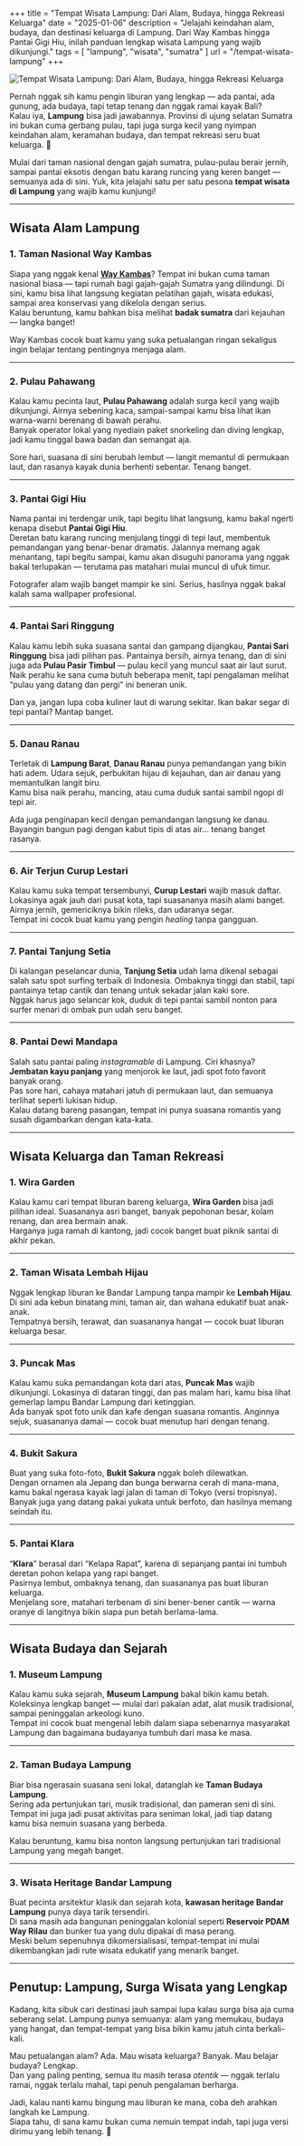 +++
title = "Tempat Wisata Lampung: Dari Alam, Budaya, hingga Rekreasi Keluarga"
date = "2025-01-06"
description = "Jelajahi keindahan alam, budaya, dan destinasi keluarga di Lampung. Dari Way Kambas hingga Pantai Gigi Hiu, inilah panduan lengkap wisata Lampung yang wajib dikunjungi."
tags = [
"lampung", 
"wisata", 
"sumatra"
]
url = "/tempat-wisata-lampung"
+++

![Tempat Wisata Lampung: Dari Alam, Budaya, hingga Rekreasi Keluarga](/images/tempat-wisata-lampung.webp)

Pernah nggak sih kamu pengin liburan yang lengkap — ada pantai, ada gunung, ada budaya, tapi tetap tenang dan nggak ramai kayak Bali?  
Kalau iya, **Lampung** bisa jadi jawabannya. Provinsi di ujung selatan Sumatra ini bukan cuma gerbang pulau, tapi juga surga kecil yang nyimpan keindahan alam, keramahan budaya, dan tempat rekreasi seru buat keluarga. 🌴  

Mulai dari taman nasional dengan gajah sumatra, pulau-pulau berair jernih, sampai pantai eksotis dengan batu karang runcing yang keren banget — semuanya ada di sini. Yuk, kita jelajahi satu per satu pesona **tempat wisata di Lampung** yang wajib kamu kunjungi!

---

## Wisata Alam Lampung

### 1. Taman Nasional Way Kambas  
Siapa yang nggak kenal [**Way Kambas**](https://bearabc.net/taman-nasional-way-kambas-wisata-lampung/)? Tempat ini bukan cuma taman nasional biasa — tapi rumah bagi gajah-gajah Sumatra yang dilindungi. Di sini, kamu bisa lihat langsung kegiatan pelatihan gajah, wisata edukasi, sampai area konservasi yang dikelola dengan serius.  
Kalau beruntung, kamu bahkan bisa melihat **badak sumatra** dari kejauhan — langka banget!  

Way Kambas cocok buat kamu yang suka petualangan ringan sekaligus ingin belajar tentang pentingnya menjaga alam.

---

### 2. Pulau Pahawang  
Kalau kamu pecinta laut, **Pulau Pahawang** adalah surga kecil yang wajib dikunjungi. Airnya sebening kaca, sampai-sampai kamu bisa lihat ikan warna-warni berenang di bawah perahu.  
Banyak operator lokal yang nyediain paket snorkeling dan diving lengkap, jadi kamu tinggal bawa badan dan semangat aja.  

Sore hari, suasana di sini berubah lembut — langit memantul di permukaan laut, dan rasanya kayak dunia berhenti sebentar. Tenang banget.

---

### 3. Pantai Gigi Hiu  
Nama pantai ini terdengar unik, tapi begitu lihat langsung, kamu bakal ngerti kenapa disebut **Pantai Gigi Hiu**.  
Deretan batu karang runcing menjulang tinggi di tepi laut, membentuk pemandangan yang benar-benar dramatis. Jalannya memang agak menantang, tapi begitu sampai, kamu akan disuguhi panorama yang nggak bakal terlupakan — terutama pas matahari mulai muncul di ufuk timur.  

Fotografer alam wajib banget mampir ke sini. Serius, hasilnya nggak bakal kalah sama wallpaper profesional.

---

### 4. Pantai Sari Ringgung  
Kalau kamu lebih suka suasana santai dan gampang dijangkau, **Pantai Sari Ringgung** bisa jadi pilihan pas. Pantainya bersih, airnya tenang, dan di sini juga ada **Pulau Pasir Timbul** — pulau kecil yang muncul saat air laut surut.  
Naik perahu ke sana cuma butuh beberapa menit, tapi pengalaman melihat “pulau yang datang dan pergi” ini beneran unik.

Dan ya, jangan lupa coba kuliner laut di warung sekitar. Ikan bakar segar di tepi pantai? Mantap banget.

---

### 5. Danau Ranau  
Terletak di **Lampung Barat**, **Danau Ranau** punya pemandangan yang bikin hati adem. Udara sejuk, perbukitan hijau di kejauhan, dan air danau yang memantulkan langit biru.  
Kamu bisa naik perahu, mancing, atau cuma duduk santai sambil ngopi di tepi air.  

Ada juga penginapan kecil dengan pemandangan langsung ke danau. Bayangin bangun pagi dengan kabut tipis di atas air… tenang banget rasanya.

---

### 6. Air Terjun Curup Lestari  
Kalau kamu suka tempat tersembunyi, **Curup Lestari** wajib masuk daftar. Lokasinya agak jauh dari pusat kota, tapi suasananya masih alami banget. Airnya jernih, gemericiknya bikin rileks, dan udaranya segar.  
Tempat ini cocok buat kamu yang pengin *healing* tanpa gangguan.

---

### 7. Pantai Tanjung Setia  
Di kalangan peselancar dunia, **Tanjung Setia** udah lama dikenal sebagai salah satu spot surfing terbaik di Indonesia. Ombaknya tinggi dan stabil, tapi pantainya tetap cantik dan tenang untuk sekadar jalan kaki sore.  
Nggak harus jago selancar kok, duduk di tepi pantai sambil nonton para surfer menari di ombak pun udah seru banget.

---

### 8. Pantai Dewi Mandapa  
Salah satu pantai paling *instagramable* di Lampung. Ciri khasnya? **Jembatan kayu panjang** yang menjorok ke laut, jadi spot foto favorit banyak orang.  
Pas sore hari, cahaya matahari jatuh di permukaan laut, dan semuanya terlihat seperti lukisan hidup.  
Kalau datang bareng pasangan, tempat ini punya suasana romantis yang susah digambarkan dengan kata-kata.

---

## Wisata Keluarga dan Taman Rekreasi

### 1. Wira Garden  
Kalau kamu cari tempat liburan bareng keluarga, **Wira Garden** bisa jadi pilihan ideal. Suasananya asri banget, banyak pepohonan besar, kolam renang, dan area bermain anak.  
Harganya juga ramah di kantong, jadi cocok banget buat piknik santai di akhir pekan.

---

### 2. Taman Wisata Lembah Hijau  
Nggak lengkap liburan ke Bandar Lampung tanpa mampir ke **Lembah Hijau**. Di sini ada kebun binatang mini, taman air, dan wahana edukatif buat anak-anak.  
Tempatnya bersih, terawat, dan suasananya hangat — cocok buat liburan keluarga besar.

---

### 3. Puncak Mas  
Kalau kamu suka pemandangan kota dari atas, **Puncak Mas** wajib dikunjungi. Lokasinya di dataran tinggi, dan pas malam hari, kamu bisa lihat gemerlap lampu Bandar Lampung dari ketinggian.  
Ada banyak spot foto unik dan kafe dengan suasana romantis. Anginnya sejuk, suasananya damai — cocok buat menutup hari dengan tenang.

---

### 4. Bukit Sakura  
Buat yang suka foto-foto, **Bukit Sakura** nggak boleh dilewatkan.  
Dengan ornamen ala Jepang dan bunga berwarna cerah di mana-mana, kamu bakal ngerasa kayak lagi jalan di taman di Tokyo (versi tropisnya).  
Banyak juga yang datang pakai yukata untuk berfoto, dan hasilnya memang seindah itu.

---

### 5. Pantai Klara  
“**Klara**” berasal dari “Kelapa Rapat”, karena di sepanjang pantai ini tumbuh deretan pohon kelapa yang rapi banget.  
Pasirnya lembut, ombaknya tenang, dan suasananya pas buat liburan keluarga.  
Menjelang sore, matahari terbenam di sini bener-bener cantik — warna oranye di langitnya bikin siapa pun betah berlama-lama.

---

## Wisata Budaya dan Sejarah

### 1. Museum Lampung  
Kalau kamu suka sejarah, **Museum Lampung** bakal bikin kamu betah. Koleksinya lengkap banget — mulai dari pakaian adat, alat musik tradisional, sampai peninggalan arkeologi kuno.  
Tempat ini cocok buat mengenal lebih dalam siapa sebenarnya masyarakat Lampung dan bagaimana budayanya tumbuh dari masa ke masa.

---

### 2. Taman Budaya Lampung  
Biar bisa ngerasain suasana seni lokal, datanglah ke **Taman Budaya Lampung**.  
Sering ada pertunjukan tari, musik tradisional, dan pameran seni di sini. Tempat ini juga jadi pusat aktivitas para seniman lokal, jadi tiap datang kamu bisa nemuin suasana yang berbeda.  

Kalau beruntung, kamu bisa nonton langsung pertunjukan tari tradisional Lampung yang megah banget.

---

### 3. Wisata Heritage Bandar Lampung  
Buat pecinta arsitektur klasik dan sejarah kota, **kawasan heritage Bandar Lampung** punya daya tarik tersendiri.  
Di sana masih ada bangunan peninggalan kolonial seperti **Reservoir PDAM Way Rilau** dan bunker tua yang dulu dipakai di masa perang.  
Meski belum sepenuhnya dikomersialisasi, tempat-tempat ini mulai dikembangkan jadi rute wisata edukatif yang menarik banget.

---

## Penutup: Lampung, Surga Wisata yang Lengkap  

Kadang, kita sibuk cari destinasi jauh sampai lupa kalau surga bisa aja cuma seberang selat. Lampung punya semuanya: alam yang memukau, budaya yang hangat, dan tempat-tempat yang bisa bikin kamu jatuh cinta berkali-kali.  

Mau petualangan alam? Ada. Mau wisata keluarga? Banyak. Mau belajar budaya? Lengkap.  
Dan yang paling penting, semua itu masih terasa *otentik* — nggak terlalu ramai, nggak terlalu mahal, tapi penuh pengalaman berharga.  

Jadi, kalau nanti kamu bingung mau liburan ke mana, coba deh arahkan langkah ke Lampung.  
Siapa tahu, di sana kamu bukan cuma nemuin tempat indah, tapi juga versi dirimu yang lebih tenang. 🌅  
